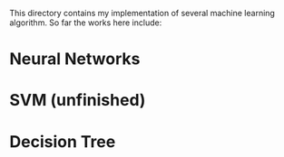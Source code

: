 This directory contains my implementation of several machine learning algorithm. So far the works here include:

# Neural Networks
# SVM (unfinished)
# Decision Tree